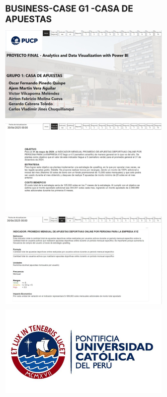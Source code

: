 # BUSINESS-CASE G1 -CASA DE APUESTAS


![](https://github.com/Grupo1-PUCP/BUSINESS-CASE/blob/main/Pantalla%20Inicio.jpg)

![](https://github.com/Grupo1-PUCP/BUSINESS-CASE/blob/main/Pantalla%20Caso.jpg)

![](https://github.com/Grupo1-PUCP/BUSINESS-CASE/blob/main/Pantalla%20Indicadores.jpg)

![](https://github.com/Grupo1-PUCP/BUSINESS-CASE/blob/main/PUCP-convenio.jpg)

